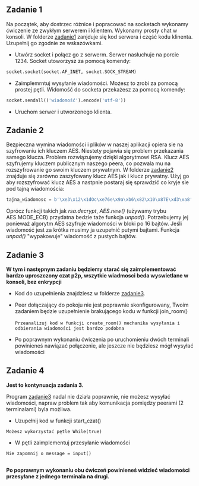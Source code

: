 ## Zadanie 1
Na początek, aby dostrzec różnice i popracować na socketach wykonamy ćwiczenie ze zwykłym serwerem i klientem. Wykonamy prosty chat w konsoli.
W folderze [zadanie1](zadanie1) zanjduje się kod serwera i część kodu klinenta. Uzupełnij go zgodnie ze wskazówkami.
- Utwórz socket i połącz go z serwerm. Serwer nasłuchuje na porcie 1234. Socket utoworzysz za pomocą komendy: 
```python
socket.socket(socket.AF_INET, socket.SOCK_STREAM)
```
- Zaimplemrntuj wysyłanie wiadomości. Możesz to zrobi za pomocą prostej pętli. Widomość do socketa przekażesz za pomocą komendy:
```python
socket.sendall(('wiadomość').encode('utf-8'))
```
- Uruchom serwer i utworzonego klienta.
## Zadanie 2
Bezpieczna wymina wiadomości i plików w naszej aplikacji opiera sie na szyfrowaniu ich kluczem AES. Niestety pojawia się problem przekazania samego klucza. Problem rozwiązujemy dzięki algorytmowi RSA. Klucz AES szyfrujemy kluczem publicznym naszego peera, co pozwala mu na rozszyfrowanie go swoim kluczem prywatnym. W folderze [zadanie2](zadanie2) znajduje się zarówno zaszyfowany klucz AES jak i klucz prywatny. Użyj go aby rozszyfrować klucz AES a nastpnie postaraj się sprawdzić co kryje sie pod tajną wiadomościa: 
```python
tajna_wiadomosc = b'\xe3\x12\x1dOc\xe76e\x9a\xb6\x82\x10\x87E\xd3\xa8'
```
Oprócz funkcji takich jak *rsa.decrypt*, *AES.new()* (używamy trybu AES.MODE_ECB) przydatna bedzie taże funkcja *unpad()*. Potrzebujemy jej ponieważ algorytm AES szyfruje wiadomości w bloki po 16 bajtów. Jeśli wiadomość jest za krótka musimy ja uzupełnić putymi bajtami. Funkcja *unpad()* "wypakowuje" wiadomość z pustych bajtów.  

## Zadanie 3
**W tym i następnym zadaniu będziemy starać się zaimplementować bardzo uproszczony czat p2p, wszytkie wiadmosci beda wyswietlane w konsoli, bez enkrypcji**

- Kod do uzupełnienia znajdziesz w folderze [zadanie3](zadanie3).
- Peer dołączający do pokoju nie jest poprawnie skonfigurowany, Twoim zadaniem będzie uzupełnienie brakującego kodu w funkcji join_room()\
\
``Przeanalizuj kod w funkcji create_room() mechanika wysyłania i odbierania wiadomości jest bardzo podobna``

- Po poprawnym wykonaniu ćwiczenia po uruchomieniu dwóch terminali powinieneś nawiązać połączenie, ale jeszcze nie będziesz mógł wysyłać wiadomości 
## Zadanie 4
**Jest to kontynuacja zadania 3.**

Program [zadanie3](zadanie3) nadal nie działa poprawnie, nie możesz wysyłać wiadomości,
napraw problem tak aby komunikacja pomiędzy peerami (2 terminalami) byla możliwa.
- Uzupełnij kod w funkcji start_czat()

```Możesz wykorzystać pętle While(true)```

- W pętli zaimplementuj przesyłanie wiadomości
  
```Nie zapomnij o message = input()```
##
**Po poprawnym wykonaniu obu ćwiczeń powinieneś widzieć wiadomości przesyłane z jednego terminala na drugi.**




